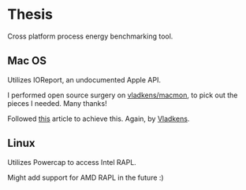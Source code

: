 # Thesis
Cross platform process energy benchmarking tool.

## Mac OS
Utilizes IOReport, an undocumented Apple API.

I performed open source surgery on [vladkens/macmon](https://github.com/vladkens/macmon), to pick out the pieces I needed. Many thanks!

Followed [this](https://medium.com/@vladkens/how-to-get-macos-power-metrics-with-rust-d42b0ad53967) article to achieve this. Again, by [Vladkens](https://github.com/vladkens).

## Linux 
Utilizes Powercap to access Intel RAPL. 

Might add support for AMD RAPL in the future :)

